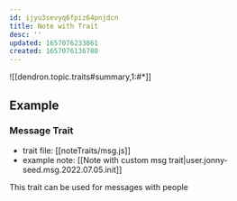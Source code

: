 ```yaml
---
id: ijyu3sevyq6fpiz64pnjdcn
title: Note with Trait
desc: ''
updated: 1657076233861
created: 1657076136780
---
```


![[dendron.topic.traits#summary,1:#*]]

## Example

### Message Trait
- trait file: [[noteTraits/msg.js]]
- example note: [[Note with custom msg trait|user.jonny-seed.msg.2022.07.05.init]]

This trait can be used for messages with people